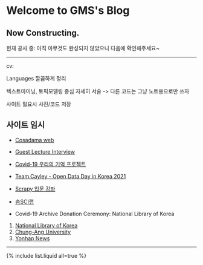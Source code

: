 # Welcome to GMS's Blog

## Now Constructing.

현재 공사 중: 아직 아무것도 완성되지 않았으니 다음에 확인해주세요~

---

cv:

Languages 깔끔하게 정리

텍스트마이닝, 토픽모델링 중심 자세히 서술 -> 다른 코드는 그냥 노트용으로만 쓰자

사이트 필요시 사진/코드 저장


## 사이트 임시

* [Cosadama web](https://cosadama.github.io/cosadama/)
* [Guest Lecture Interview](https://youtu.be/kQ_cynq0Yik?t=3060)
* [Covid-19 우리의 기억 프로젝트](http://okfn.kr/projects/covid-19-our-memory/index.html)
* [Team.Cayley - Open Data Day in Korea 2021](https://www.youtube.com/watch?v=L3i_Rng3i5s)
* [Scrapy 입문 강좌](https://www.edwith.org/Intro-to-Scrapy)
* [솜SCI랩](https://sites.google.com/view/somssi-lab/%ED%99%88?authuser=0)


* Covid-19 Archive Donation Ceremony: National Library of Korea
1. [National Library of Korea](https://www.nl.go.kr/NL/contents/N50603000000.do?schM=view&id=42002&schBcid=normal0302)
2. [Chung-Ang University](https://news.cau.ac.kr/cms/FR_CON/BoardView.do?MENU_ID=10&CONTENTS_NO=&SITE_NO=5&BOARD_SEQ=1&BBS_SEQ=6611)
3. [Yonhap News](https://www.yna.co.kr/view/PYH20220210250800013)

---

{% include list.liquid all=true %}
